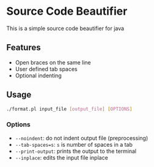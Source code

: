 # Source Code Beautifier

This is a simple source code beautifier for java

## Features

* Open braces on the same line
* User defined tab spaces
* Optional indenting

## Usage

```bash
./format.pl input_file [output_file] [OPTIONS]
```

### Options
* `--noindent`: do not indent output file (preprocessing)
* `--tab-spaces=s`: `s` is number of spaces in a tab
* `--print-output`: prints the output to the terminal
* `--inplace`: edits the input file inplace
